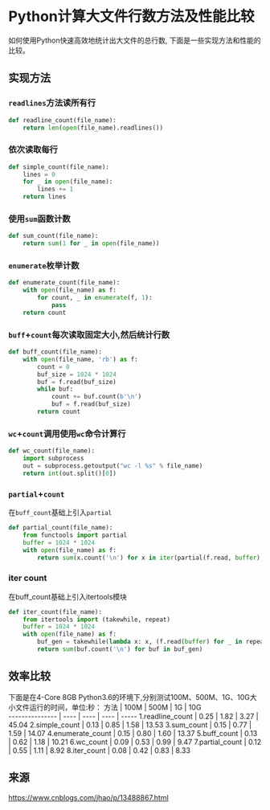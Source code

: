 # Python计算大文件行数方法及性能比较

如何使用Python快速高效地统计出大文件的总行数, 下面是一些实现方法和性能的比较。
## 实现方法

### `readlines`方法读所有行

```python
def readline_count(file_name):
    return len(open(file_name).readlines())
```
### 依次读取每行
```python
def simple_count(file_name):
    lines = 0
    for _ in open(file_name):
        lines += 1
    return lines
```
### 使用`sum`函数计数
```python
def sum_count(file_name):
    return sum(1 for _ in open(file_name))
```

### `enumerate`枚举计数
```python
def enumerate_count(file_name):
    with open(file_name) as f:
        for count, _ in enumerate(f, 1):
            pass
    return count
```

### `buff`+`count`每次读取固定大小,然后统计行数
```python
def buff_count(file_name):
    with open(file_name, 'rb') as f:
        count = 0
        buf_size = 1024 * 1024
        buf = f.read(buf_size)
        while buf:
            count += buf.count(b'\n')
            buf = f.read(buf_size)
        return count
```

### `wc`+`count`调用使用`wc`命令计算行
```python
def wc_count(file_name):
    import subprocess
    out = subprocess.getoutput("wc -l %s" % file_name)
    return int(out.split()[0])
```

### `partial`+`count`
在`buff_count`基础上引入`partial`
```python
def partial_count(file_name):
    from functools import partial
    buffer = 1024 * 1024
    with open(file_name) as f:
        return sum(x.count('\n') for x in iter(partial(f.read, buffer), ''))
```

### iter count
在buff_count基础上引入itertools模块
```python
def iter_count(file_name):
    from itertools import (takewhile, repeat)
    buffer = 1024 * 1024
    with open(file_name) as f:
        buf_gen = takewhile(lambda x: x, (f.read(buffer) for _ in repeat(None)))
        return sum(buf.count('\n') for buf in buf_gen)
```

## 效率比较
下面是在4-Core 8GB Python3.6的环境下,分别测试100M、500M、1G、10G大小文件运行的时间，单位:秒：
方法    | 100M | 500M | 1G   | 10G  
--------------- | ---- | ---- | ---- | -----
1.readline_count  | 0.25 | 1.82 | 3.27 | 45.04
2.simple_count    | 0.13 | 0.85 | 1.58 | 13.53
3.sum_count       | 0.15 | 0.77 | 1.59 | 14.07
4.enumerate_count | 0.15 | 0.80 | 1.60 | 13.37
5.buff_count      | 0.13 | 0.62 | 1.18 | 10.21
6.wc_count        | 0.09 | 0.53 | 0.99 | 9.47 
7.partial_count   | 0.12 | 0.55 | 1.11 | 8.92 
8.iter_count      | 0.08 | 0.42 | 0.83 | 8.33 

## 来源
https://www.cnblogs.com/jhao/p/13488867.html
